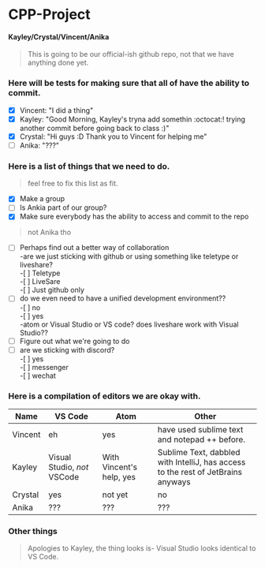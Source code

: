 # CPP-Project  
#### Kayley/Crystal/Vincent/Anika  

> This is going to be our official-ish github repo, not that we have anything done yet.
### Here will be tests for making sure that all of have the ability to commit.
- [x] Vincent: "I did a thing"
- [x] Kayley: "Good Morning, Kayley's tryna add somethin :octocat:! trying another commit before going back to class :)"
- [x] Crystal: "Hi guys :D Thank you to Vincent for helping me"
- [ ] Anika: "???"
### Here is a list of things that we need to do.
> feel free to fix this list as fit.
- [x] Make a group
- [ ] Is Ankia part of our group?
- [x] Make sure everybody has the ability to access and commit to the repo
>not Anika tho
- [ ] Perhaps find out a better way of collaboration
<br>  -are we just sticking with github or using something like teletype or liveshare?
<br>  -[ ] Teletype
<br>  -[ ] LiveSare
<br>  -[ ] Just github only
- [ ] do we even need to have a unified development environment??
<br>  -[ ] no
<br>  -[ ] yes
<br>    -atom or Visual Studio or VS code? does liveshare work with Visual Studio??
- [ ] Figure out what we're going to do
- [ ] are we sticking with discord?
<br>  -[ ] yes
<br>  -[ ] messenger
<br>  -[ ] wechat
### Here is a compilation of editors we are okay with.
Name | VS Code | Atom | Other
-----|---------|------|-------
Vincent | eh | yes | have used sublime text and notepad ++ before.
Kayley | Visual Studio, *not* VSCode | With Vincent's help, yes | Sublime Text, dabbled with IntelliJ, has access to the rest of JetBrains anyways
Crystal | yes | not yet | no
Anika | ??? | ??? | ???
### Other things
>Apologies to Kayley, the thing looks is- Visual Studio looks identical to VS Code.
